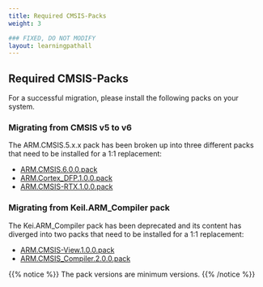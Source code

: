 ```yaml
---
title: Required CMSIS-Packs
weight: 3

### FIXED, DO NOT MODIFY
layout: learningpathall
---
```


## Required CMSIS-Packs

For a successful migration, please install the following packs on your system.

### Migrating from CMSIS v5 to v6

The ARM.CMSIS.5.x.x pack has been broken up into three different packs that need to be installed for a 1:1 replacement:

- [ARM.CMSIS.6.0.0.pack](https://www.keil.com/pack/ARM.CMSIS.6.0.0.pack)
- [ARM.Cortex_DFP.1.0.0.pack](https://www.keil.com/pack/ARM.Cortex_DFP.1.0.0.pack)
- [ARM.CMSIS-RTX.1.0.0.pack](https://www.keil.com/pack/ARM.CMSIS-RTX.1.0.0.pack)

### Migrating from Keil.ARM_Compiler pack

The Kei.ARM_Compiler pack has been deprecated and its content has diverged into two packs that need to be installed for a 1:1 replacement:

- [ARM.CMSIS-View.1.0.0.pack](https://www.keil.com/pack/ARM.CMSIS-View.1.0.0.pack)
- [ARM.CMSIS_Compiler.2.0.0.pack](https://www.keil.com/pack/ARM.CMSIS_Compiler.2.0.0.pack)

{{% notice %}}
The pack versions are minimum versions.
{{% /notice %}}
